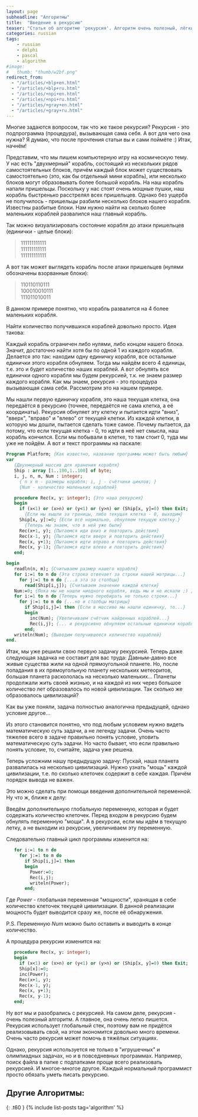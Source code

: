 ```yaml
---
layout: page
subheadline: "Алгоритмы"
title:  "Введение в рекурсию"
teaser: "Cтатья об алгоритме 'рекурсия'. Алгоритм очень полезный, лёгкий и используется довольно часто."
categories: russian
tags:
    - russian
    - delphi
    - pascal
    - algorithm
#image:
#   thumb: "thumb/w2bf.png"
redirect_from:
  - "/articles/+blp+en.html"
  - "/articles/+blp+ru.html"
  - "/articles/+npi+en.html"
  - "/articles/+npi+ru.html"
  - "/articles/+gray+en.html"
  - "/articles/+gray+ru.html"
---
```



Многие задаются вопросом, так что же такое рекурсия? Рекурсия - это подпрограмма (процедура), вызывающая сама себя. А вот для чего она нужна? Я думаю, что после прочтения статьи вы и сами поймёте :) Итак, начнём!

Представим, что мы пишем компьютерную игру на космическую тему. У нас есть "двухмерный" корабль, состоящий из нескольких рядов самостоятельных блоков, причём каждый блок может существовать самостоятельно (это, как бы отдельный мини корабль), или несколько блоков могут образовывать более большой корабль. На наш корабль напали пришельцы. Поскольку у нас стоят очень мощные пушки, наш корабль быстренько расстрелял всех пришельцев. Однако без ущерба не получилось - пришельцы разбили несколько блоков нашего корабля. Известны разбитые блоки. Нам нужно найти на сколько более маленьких кораблей развалился наш главный корабль.

Так можно визуализировать состояние корабля до атаки пришельцев (единички - целые блоки):

<blockquote>
111111111111<br/>
111111111111<br/>
111111111111
</blockquote>

А вот так может выглядеть корабль после атаки пришельцев (нулями обозначены взорванные блоки):

<blockquote>
110110110111<br/>
100010010111<br/>
111011010011
</blockquote>

В данном примере понятно, что корабль развалится на 4 более маленьких корабля.
 
Найти количество получившихся кораблей довольно просто. Идея такова:

Каждый корабль ограничен либо нулями, либо концом нашего блока. Значит, достаточно найти хотя бы по одной 1 из каждого корабля. Делается это так: находим одну единичку корабля, все остальные единички этого корабля обнуляем. Тогда мы найдём всего 4 единицы, т.е. это и будет количество наших кораблей. А вот обнулять все единички одного корабля мы будем рекурсией, т.к. не знаем размер каждого корабля. Как мы знаем, рекурсия - это процедура вызывающая сама себя. Рассмотрим это на нашем примере.

Мы нашли первую единичку корабля, это наша текущая клетка, она передаётся в рекурсию (точнее, передаётся не сама клетка, а её координаты). Рекурсия обнуляет эту клетку и пытается идти "вниз", "вверх", "вправо" и "влево" от текущей клетки. Из каждой клетки, в которую мы дошли, пытается сделать тоже самое. Почему пытается, да потому, что если текущая клетка - 0, то идти в неё нет смысла, наш корабль кончился. Если мы побывали в клетке, то там стоит 0, туда мы уже не пойдём. А вот и текст программы на паскале:

```pascal
Program Platform; {Как известно, название программы может быть любым}
var
   {Двухмерный массив для хранения корабля}
   Ship : array [1..100,1..100] of byte; 
   i, j, n, m, Num : integer; 
     { n x m - размеры корабля; i, j - счётчики циклов; }
     {Num - количество маленьких кораблей}

   procedure Rec(x, y: integer); {Это наша рекурсия}
   begin
     if (x<1) or (x>n) or (y<1) or (y>n) or (Ship[x, y]=0) then Exit; 
       {Если мы вышли за границы, либо текущая клетка - 0, выходим}
     Ship[x, y]:=0; {Если всё нормально, обнуляем текущую клетку.}
       {Теперь мы знаем, что в ней уже были}
     Rec(x+1, y); {Пытаемся иди вниз и повторить действия}
     Rec(x-1, y); {Пытаемся идти вверх и повторить действия}
     Rec(x, y+1); {Пытаемся идти вправо и повторить действия}
     Rec(x, y-1); {Пытаемся идти влево и повторить действия}
   end;

begin
   readln(n, m); {Считываем размер нашего корабля}
   for i:=1 to n do {Эта строка отвечает за строки нашей матрицы...}
     for j:=1 to m do {...а эта за столбцы}
       read(Ship[i,j]); {Считываем значение каждой клетки}
   Num:=0; {Пока мы не нашли ниодного корабля, ведь мы и не искали ;) }
   for i:=1 to n do {Теперь нужно перебирать не только строки...}
     for j:=1 to m do {...но и столбцы матрицы}
       if Ship[i,j]=1 then {Если в массиве мы нашли единичку, то...}
       begin
         inc(Num); {Увеличиваем счётчик найденных кораблей...}
         Rec(i,j); {... и рекурсивно обнуляем остальные единички корабля}
       end;
   writeln(Num); {Выводим получившееся количество кораблей}
end. 
```

Итак, мы уже решили свою первую задачку рекурсией. Теперь даже следующая задачка не составит для вас труда:
Давным-давно все живые существа жили на одной прямоугольной планете. Но, после попадания в их прямоугольную планету нескольких метеоритов, большая планета раскололась на несколько маленьких... Планеты продолжали жить своей жизнью, и на каждой из них через большое количество лет образовалось по новой цивилизации. Так сколько же образовалось цивилизаций? 
 
Как вы уже поняли, задача полностью аналогична предыдущей, однако условие другое...

Из этого становится понятно, что под любым условием нужно видеть математическую суть задачи, а не легенду задачи. Очень часто тяжелее всего в задаче правильно понять условие, уловить математическую суть задачи. Но часто бывает, что если правильно понять условие, то, считайте, задача уже решена.
 
Теперь усложним нашу предыдущую задачу:
Пускай, наша планета развалилась на несколько цивилизаций. Нужно узнать "мощь" каждой цивилизации, т.е. по сколько клеточек содержит в себе каждая. Причём порядок вывода не важен.

Это можно сделать при помощи введения дополнительной переменной. Ну что ж, ближе к делу:
 
Введём дополнительную глобальную переменную, которая и будет содержать количество клеточек. Перед входом в рекурсию будем обнулять переменную "мощи". А в рекурсии, если мы идём в текущую летку, а не выходим из рекурсии, увеличиваем эту переменную.

Следовательно главный цикл программы изменится на:

```pascal
   for i:=1 to n do
     for j:=1 to m do
       if Ship[i,j]=1 then
       begin
         Power:=0;
         Rec(i,j);
         writeln(Power);
       end;
```

Где *Power* - глобальная переменная "мощности", хранящая в себе количество клеточек текущей цивилизации. В данной реализации мощность будет выводится сразу же, после её обнаружения.

P.S. Переменную *Num* можно было оставить и выводить в конце количество.

А процедура рекурсии изменится на:

```pascal
   procedure Rec(x, y: integer);
   begin
     if (x<1) or (x>n) or (y<1) or (y>n) or (Ship[x, y]=0) then Exit;
     Ship[x]:=0;
     inc(Power);
     Rec(x+1, y);
     Rec(x-1, y);
     Rec(x, y+1);
     Rec(x, y-1);
   end; 
```

Ну вот мы и разобрались с рекурсией. На самом деле, рекурсия - очень полезный алгоритм. А главное, она очень легко пишется. Рекурсия использует глобальный стек, поэтому вам не придётся реализовывать свой, на этом экономится довольно много времени. Очень часто рекурсия может помочь в тяжёлых ситуациях.

Однако, рекурсия используется не только в "игрушечных" и олимпиадных задачах, но и в повседневных программах. Например, поиск файла в папке с подпапками проще всего реализовать рекурсией. И многое-многое другое. Каждый нормальный программист просто обязать уметь писать рекурсию.


## Другие Алгоритмы:
{: .t60 }
{% include list-posts tag='algorithm' %}
